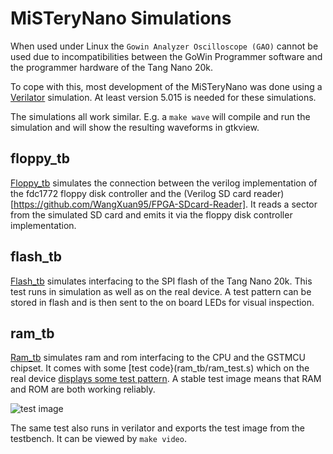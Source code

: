# MiSTeryNano Simulations

When used under Linux the ```Gowin Analyzer Oscilloscope (GAO)``` cannot
be used due to incompatibilities between the GoWin Programmer software and
the programmer hardware of the Tang Nano 20k.

To cope with this, most development of the MiSTeryNano was done using
a [Verilator](https://www.veripool.org/verilator/) simulation. At least
version 5.015 is needed for these simulations.

The simulations all work similar. E.g. a ```make wave``` will
compile and run the simulation and will show the resulting
waveforms in gtkview.

## floppy_tb

[Floppy_tb](floppy_tb) simulates the connection between the verilog
implementation of the fdc1772 floppy disk controller and the (Verilog
SD card reader)[https://github.com/WangXuan95/FPGA-SDcard-Reader]. It reads
a sector from the simulated SD card and emits it via the floppy disk
controller implementation.

## flash_tb

[Flash_tb](flash_tb) simulates interfacing to the SPI flash of the Tang Nano
20k. This test runs in simulation as well as on the real device. A test
pattern can be stored in flash and is then sent to the on board LEDs
for visual inspection.

## ram_tb

[Ram_tb](ram_tb) simulates ram and rom interfacing to the CPU and the
GSTMCU chipset. It comes with some [test code}(ram_tb/ram_test.s)
which on the real device [displays some test
pattern](https://www.youtube.com/shorts/qndojsbH9jw). A stable test
image means that RAM and ROM are both working reliably.

![test image](../../images/ram_tb.png)

The same test also runs in verilator and exports the test image from
the testbench. It can be viewed by ```make video```.
